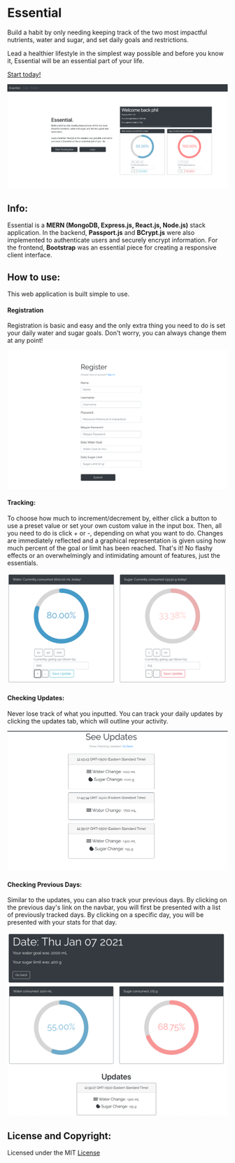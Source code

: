 # Essential

<p>Build a habit by only needing keeping track of the two most impactful nutrients, water and sugar, and set daily goals and restrictions.

Lead a healthier lifestyle in the simplest way possible and before you know it, Essential will be an essential part of your life.</p>

<a href="https://essentialtracker.herokuapp.com/">Start today!</a>

![Main Page](/readmeimages/mainpage.png)

<h2>Info:</h2>
<p>Essential is a <strong>MERN (MongoDB, Express.js, React.js, Node.js)</strong> stack application. 
  In the backend, <strong>Passport.js</strong> and <strong>BCrypt.js</strong> were also implemented to authenticate users and securely encrypt information.
  For the frontend, <strong>Bootstrap</strong> was an essential piece for creating a responsive client interface.
</p>

<h2>How to use:</h2>
<p>This web application is built simple to use. </p>

<h4>Registration</h4>
<p>Registration is basic and easy and the only extra thing you need to do is set your daily water and sugar goals. Don't worry, you can always change them at any point! </p>


![Register](/readmeimages/register.png)

<h4>Tracking:</h4>
<p>To choose how much to increment/decrement by, either click a button to use a preset value or set your own custom value in the input box.
Then, all you need to do is click + or -, depending on what you want to do. Changes are immediately reflected and a graphical representation is given using how much percent of the goal or limit has been reached. That's it! No flashy effects or an overwhelmingly and intimidating amount of features, just the essentials. </p> 


![Home Page](/readmeimages/rings.png)

<h4>Checking Updates:</h4>
<p>Never lose track of what you inputted. You can track your daily updates by clicking the updates tab, which will outline your activity.</p>


![Updates](readmeimages/updates.png)

<h4>Checking Previous Days:</h4>
<p>Similar to the updates, you can also track your previous days. By clicking on the previous day's link on the navbar, you will first be presented with a list of previously tracked days. By clicking on a specific day, you will be presented with your stats for that day.</p>


![Previous Day](/readmeimages/previousday.png)

<h2>License and Copyright:</h2>

<p>Licensed under the MIT <a href="/LICENSE">License</a></p>
 
